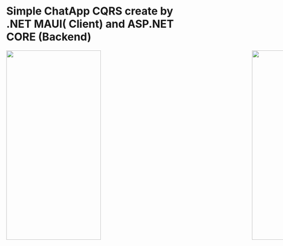 <h1> Simple ChatApp CQRS create by .NET MAUI( Client) and ASP.NET CORE (Backend) </h1>
<div style="display:flex;gap:400px">
<img style="width:250px;height:500px" src="https://user-images.githubusercontent.com/92216715/197154260-fab62e6e-9bbd-41bb-98dc-5f5f9d6105fa.png"/>
<img style="width:250px;height:500px" src="https://user-images.githubusercontent.com/92216715/197158933-51c56c6a-f900-49bb-8f4c-95a4ac258f10.png"/>
<img style="width:250px;height:500px" src="https://user-images.githubusercontent.com/92216715/197165216-cec329cb-cee6-47f4-9ba7-64608368b9ac.png"/>
</div>


